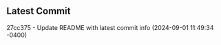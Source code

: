 
## Latest Commit
27cc375 - Update README with latest commit info (2024-09-01 11:49:34 -0400) <Yunxi-Zhou>
